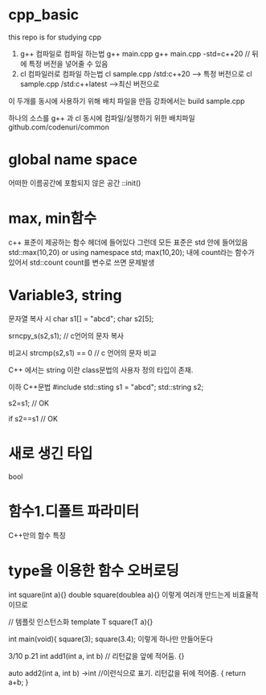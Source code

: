 # cpp_basic
this repo is for studying cpp

1. g++ 컴파일로 컴파일 하는법
g++ main.cpp 
g++ main.cpp -std=c++20 // 뒤에 특정 버전을 넣어줄 수 있음
2. cl 컴파일러로 컴파일 하는법
cl sample.cpp /std:c++20 --> 특정 버전으로 
cl sample.cpp /std:c++latest -->최신 버전으로 

이 두개를 동시에 사용하기 위해 배치 파일을 만듬
강좌에서는 
build sample.cpp

하나의 소스를 g++ 과 cl 동시에 컴파일/실행하기 위한 배치파일
github.com/codenuri/common

# global name space
어떠한 이름공간에 포함되지 않은 공간
::init()

# max, min함수 
c++ 표준이 제공하는 함수 
<algorithm> 헤더에 들어있다
그런데 모든 표준은 std 안에 들어있음
std::max(10,20)
or
using namespace std;
max(10,20);
<alogirhm>내에 count라는 함수가 있어서
std::count 
count를 변수로 쓰면 문제발생

# Variable3, string
문자열 복사 시 
char s1[] = "abcd";
char s2[5];

srncpy_s(s2,s1); // c언어의  문자 복사 

비교시 
strcmp(s2,s1) == 0 // c 언어의 문자 비교

C++ 에서는 string 이란 class문법의 사용자 정의 타입이 존재.

이하 C++문법
#include <string>
std::sting s1 = "abcd";
std::string s2;

s2=s1; // OK

if s2==s1 // OK

# 새로 생긴 타입
bool

# 함수1.디폴트 파라미터
C++만의 함수 특징

# type을 이용한 함수 오버로딩
int square(int a){}
double square(doublea a){}
이렇게 여러개 만드는게 비효율적이므로 

// 템플릿 인스턴스화
template<typename T>
T square(T a){}

int main(void){
square<int>(3);
square<double>(3.4);
이렇게 하나만 만들어둔다  

3/10 p.21
int add1(int a, int b) // 리턴값을 앞에 적어둠. 
{}

auto add2(int a, int b) ->int  //이런식으로 표기. 리턴값을 뒤에 적어줌. 
{
    return a+b; 
}